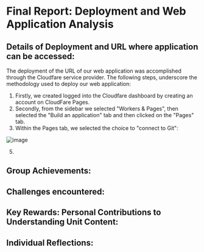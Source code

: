 # Final Report: Deployment and Web Application Analysis


## Details of Deployment and URL where application can be accessed:

The deployment of the URL of our web application was accomplished through the Cloudfare service provider. The following steps, underscore the methodology used to deploy our web application:

1. Firstly, we created logged into the Cloudfare dashboard by creating an account on CloudFare Pages.
2. Secondly, from the sidebar we selected "Workers & Pages", then selected the "Build an application" tab and then clicked on the "Pages" tab.
3. Within the Pages tab, we selected the choice to "connect to Git":

![image](https://github.com/MQCOMP2110-2024/web-development-project-group-100/assets/141375524/cc006228-73f5-4d29-a6d7-cd6817b0f610)





5. 

## Group Achievements:

## Challenges encountered:

## Key Rewards: Personal Contributions to Understanding Unit Content:

## Individual Reflections:


